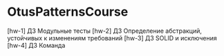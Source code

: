 # OtusPatternsCourse
[hw-1] ДЗ Модульные тесты
[hw-2] ДЗ Определение абстракций, устойчивых к изменениям требований
[hw-3] ДЗ SOLID и исключения
[hw-4] ДЗ Команда
